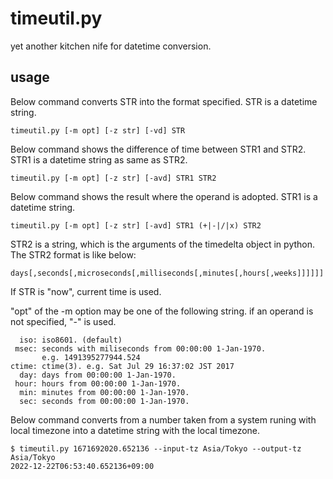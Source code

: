 timeutil.py
===========

yet another kitchen nife for datetime conversion.

## usage

Below command converts STR into the format specified.
STR is a datetime string.

```
timeutil.py [-m opt] [-z str] [-vd] STR
```

Below command shows the difference of time between STR1 and STR2.
STR1 is a datetime string as same as STR2.

```
timeutil.py [-m opt] [-z str] [-avd] STR1 STR2
```

Below command shows the result where the operand is adopted.
STR1 is a datetime string.

```
timeutil.py [-m opt] [-z str] [-avd] STR1 (+|-|/|x) STR2
```

STR2 is a string, which is the arguments
of the timedelta object in python.  The STR2 format is like below:

```
days[,seconds[,microseconds[,milliseconds[,minutes[,hours[,weeks]]]]]]
```

If STR is "now", current time is used.

"opt" of the -m option may be one of the following string.
if an operand is not specified, "-" is used.

```
  iso: iso8601. (default)
 msec: seconds with miliseconds from 00:00:00 1-Jan-1970.
       e.g. 1491395277944.524
ctime: ctime(3). e.g. Sat Jul 29 16:37:02 JST 2017
  day: days from 00:00:00 1-Jan-1970.
 hour: hours from 00:00:00 1-Jan-1970.
  min: minutes from 00:00:00 1-Jan-1970.
  sec: seconds from 00:00:00 1-Jan-1970.
```

Below command converts from a number taken
from a system runing with local timezone
into a datetime string with the local timezone.

```
$ timeutil.py 1671692020.652136 --input-tz Asia/Tokyo --output-tz Asia/Tokyo
2022-12-22T06:53:40.652136+09:00
```
